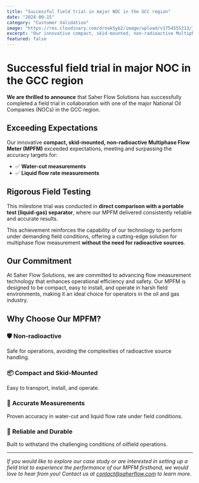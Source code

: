 ```yaml
---
title: "Successful field trial in major NOC in the GCC region"
date: "2024-09-15"
category: "Customer Validation"
image: "https://res.cloudinary.com/drnak5yb2/image/upload/v1754555213/1725954027560-transformed-scaled_n7gle2.jpg"
excerpt: "Our innovative compact, skid-mounted, non-radioactive Multiphase Flow Meter exceeded expectations, meeting and surpassing accuracy targets in direct comparison with portable test separators."
featured: false
---
```


# Successful field trial in major NOC in the GCC region

**We are thrilled to announce** that Saher Flow Solutions has successfully completed a field trial in collaboration with one of the major National Oil Companies (NOCs) in the GCC region.

## Exceeding Expectations

Our innovative **compact, skid-mounted, non-radioactive Multiphase Flow Meter (MPFM)** exceeded expectations, meeting and surpassing the accuracy targets for:

- ✅ **Water-cut measurements**
- ✅ **Liquid flow rate measurements**

## Rigorous Field Testing

This milestone trial was conducted in **direct comparison with a portable test (liquid-gas) separator**, where our MPFM delivered consistently reliable and accurate results.

This achievement reinforces the capability of our technology to perform under demanding field conditions, offering a cutting-edge solution for multiphase flow measurement **without the need for radioactive sources**.

## Our Commitment

At Saher Flow Solutions, we are committed to advancing flow measurement technology that enhances operational efficiency and safety. Our MPFM is designed to be compact, easy to install, and operate in harsh field environments, making it an ideal choice for operators in the oil and gas industry.

## Why Choose Our MPFM?

### 🛡️ **Non-radioactive**
Safe for operations, avoiding the complexities of radioactive source handling.

### 📦 **Compact and Skid-Mounted**
Easy to transport, install, and operate.

### 🎯 **Accurate Measurements**
Proven accuracy in water-cut and liquid flow rate under field conditions.

### 💪 **Reliable and Durable**
Built to withstand the challenging conditions of oilfield operations.

---

*If you would like to explore our case study or are interested in setting up a field trial to experience the performance of our MPFM firsthand, we would love to hear from you! Contact us at contact@saherflow.com to learn more.*